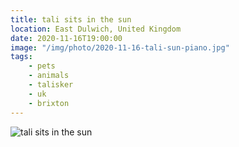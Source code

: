 ```yaml
---
title: tali sits in the sun
location: East Dulwich, United Kingdom
date: 2020-11-16T19:00:00
image: "/img/photo/2020-11-16-tali-sun-piano.jpg"
tags:
    - pets
    - animals
    - talisker
    - uk
    - brixton
---
```


![tali sits in the sun](/img/photo/2020-11-16-tali-sun-piano.jpg)
